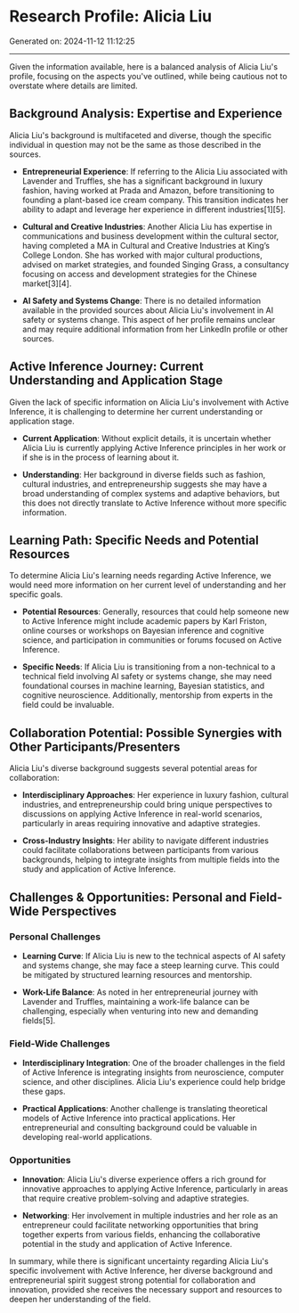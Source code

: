 # Research Profile: Alicia Liu

Generated on: 2024-11-12 11:12:25

---

Given the information available, here is a balanced analysis of Alicia Liu's profile, focusing on the aspects you've outlined, while being cautious not to overstate where details are limited.

## Background Analysis: Expertise and Experience

Alicia Liu's background is multifaceted and diverse, though the specific individual in question may not be the same as those described in the sources.

- **Entrepreneurial Experience**: If referring to the Alicia Liu associated with Lavender and Truffles, she has a significant background in luxury fashion, having worked at Prada and Amazon, before transitioning to founding a plant-based ice cream company. This transition indicates her ability to adapt and leverage her experience in different industries[1][5].

- **Cultural and Creative Industries**: Another Alicia Liu has expertise in communications and business development within the cultural sector, having completed a MA in Cultural and Creative Industries at King’s College London. She has worked with major cultural productions, advised on market strategies, and founded Singing Grass, a consultancy focusing on access and development strategies for the Chinese market[3][4].

- **AI Safety and Systems Change**: There is no detailed information available in the provided sources about Alicia Liu's involvement in AI safety or systems change. This aspect of her profile remains unclear and may require additional information from her LinkedIn profile or other sources.

## Active Inference Journey: Current Understanding and Application Stage

Given the lack of specific information on Alicia Liu's involvement with Active Inference, it is challenging to determine her current understanding or application stage.

- **Current Application**: Without explicit details, it is uncertain whether Alicia Liu is currently applying Active Inference principles in her work or if she is in the process of learning about it.

- **Understanding**: Her background in diverse fields such as fashion, cultural industries, and entrepreneurship suggests she may have a broad understanding of complex systems and adaptive behaviors, but this does not directly translate to Active Inference without more specific information.

## Learning Path: Specific Needs and Potential Resources

To determine Alicia Liu's learning needs regarding Active Inference, we would need more information on her current level of understanding and her specific goals.

- **Potential Resources**: Generally, resources that could help someone new to Active Inference might include academic papers by Karl Friston, online courses or workshops on Bayesian inference and cognitive science, and participation in communities or forums focused on Active Inference.

- **Specific Needs**: If Alicia Liu is transitioning from a non-technical to a technical field involving AI safety or systems change, she may need foundational courses in machine learning, Bayesian statistics, and cognitive neuroscience. Additionally, mentorship from experts in the field could be invaluable.

## Collaboration Potential: Possible Synergies with Other Participants/Presenters

Alicia Liu's diverse background suggests several potential areas for collaboration:

- **Interdisciplinary Approaches**: Her experience in luxury fashion, cultural industries, and entrepreneurship could bring unique perspectives to discussions on applying Active Inference in real-world scenarios, particularly in areas requiring innovative and adaptive strategies.

- **Cross-Industry Insights**: Her ability to navigate different industries could facilitate collaborations between participants from various backgrounds, helping to integrate insights from multiple fields into the study and application of Active Inference.

## Challenges & Opportunities: Personal and Field-Wide Perspectives

### Personal Challenges

- **Learning Curve**: If Alicia Liu is new to the technical aspects of AI safety and systems change, she may face a steep learning curve. This could be mitigated by structured learning resources and mentorship.

- **Work-Life Balance**: As noted in her entrepreneurial journey with Lavender and Truffles, maintaining a work-life balance can be challenging, especially when venturing into new and demanding fields[5].

### Field-Wide Challenges

- **Interdisciplinary Integration**: One of the broader challenges in the field of Active Inference is integrating insights from neuroscience, computer science, and other disciplines. Alicia Liu's experience could help bridge these gaps.

- **Practical Applications**: Another challenge is translating theoretical models of Active Inference into practical applications. Her entrepreneurial and consulting background could be valuable in developing real-world applications.

### Opportunities

- **Innovation**: Alicia Liu's diverse experience offers a rich ground for innovative approaches to applying Active Inference, particularly in areas that require creative problem-solving and adaptive strategies.

- **Networking**: Her involvement in multiple industries and her role as an entrepreneur could facilitate networking opportunities that bring together experts from various fields, enhancing the collaborative potential in the study and application of Active Inference.

In summary, while there is significant uncertainty regarding Alicia Liu's specific involvement with Active Inference, her diverse background and entrepreneurial spirit suggest strong potential for collaboration and innovation, provided she receives the necessary support and resources to deepen her understanding of the field.